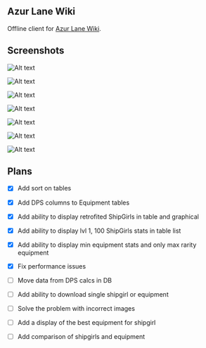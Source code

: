 ## Azur Lane Wiki
Offline client for [Azur Lane Wiki](https://azurlane.koumakan.jp/).

## Screenshots
![Alt text](../images/ShipGirlsGraphicalList.png?raw=true)

![Alt text](../images/ShipGirlsTable.png?raw=true)

![Alt text](../images/ShipGirl.png?raw=true)

![Alt text](../images/MenuBar.png?raw=true)

![Alt text](../images/EquipmentTable.png?raw=true)

![Alt text](../images/Equipment.png?raw=true)

![Alt text](../images/Download.png?raw=true)

## Plans

- [x] Add sort on tables
- [x] Add DPS columns to Equipment tables
- [x] Add ability to display retrofited ShipGirls in table and graphical
- [x] Add ability to display lvl 1, 100 ShipGirls stats in table list
- [x] Add ability to display min equipment stats and only max rarity equipment
- [x] Fix performance issues
- [ ] Move data from DPS calcs in DB
- [ ] Add ability to download single shipgirl or equipment
- [ ] Solve the problem with incorrect images

- [ ] Add a display of the best equipment for shipgirl
- [ ] Add comparison of shipgirls and equipment
